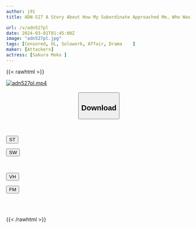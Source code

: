```yaml
---
author: j91
title: ADN-527 A Story About How My Subordinate Approached Me, Who Was About To Remarry, Because He Wanted To Make Memories.Moko Sakura

url: /v/adn527pl
date: 2024-03-01T01:45:00Z
image: "adn527pl.jpg"
tags: [Censored, OL, Solowork, Affair, Drama	]
maker: [Attackers]
actress: [Sakura Moko ]
---
```



{{< rawhtml >}}

<div class="video" data-videoid="vw0ZdX2kVbC4yzq">
    <a href="javascript:;">
        <img src="/v/adn527pl/adn527pl.jpg" width="WIDTH" height="HEIGHT" alt="adn527pl.mp4" loading="lazy">
    </a>
</div>

<script type="text/javascript" src="https://j91.asia/asset/on-demand-st.js"></script>

<br>
  <link rel="stylesheet" href="https://j91.asia/asset/bs5.css">
  
  <center>
  <button class="btn btn-primary" type="button" data-bs-toggle="collapse" data-bs-target=".multi-collapse" aria-expanded="false" aria-controls="multiCollapseExample1 multiCollapseExample2"><h2>Download</h2></button></center>
</p>
<div class="row">
  <div class="col">
    <div class="collapse multi-collapse" id="multiCollapseExample1">
      <div class="card card-body">
	      	      <br>
<div class="buttons">  
<p><a href="https://streamtape.to/v/vw0ZdX2kVbC4yzq" target="_blank"><button class="btn-hover color-3"><i class="fa fa-download"></i> ST</button></a></p>
<p><a href="https://cdnwish.com/kwd46qso4lwd" target="_blank"><button class="btn-hover color-2"><i class="fa fa-download"></i> SW</button></a></p></div>
    </div>
  </div>
</div>
  <div class="col">
    <div class="collapse multi-collapse" id="multiCollapseExample2">
      <div class="card card-body">
	      <br>
<div class="buttons">
<p><a href="javascript:;"><button class="btn-hover color-9"><i class="fa fa-download"></i> VH</button></a></p>
<p><a href="javascript:;"><button class="btn-hover color-8"><i class="fa fa-download"></i> FM</button></a></p></div>
<br><br>
      </div>
    </div>
  </div>
</div>

{{< /rawhtml >}}